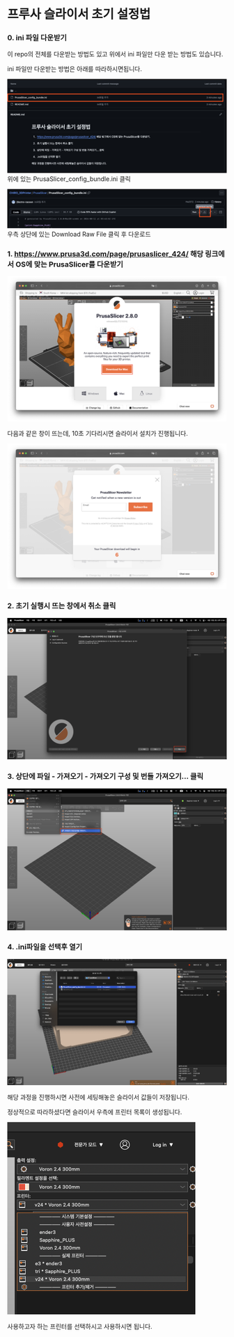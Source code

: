 # 프루사 슬라이서 초기 설정법

### 0. ini 파일 다운받기

이 repo의 전체를 다운받는 방법도 있고 위에서 ini 파일만 다운 받는 방법도 있습니다.

ini 파일만 다운받는 방법은 아래를 따라하시면됩니다. 

![깃허브 파일선택 이미지](images/000.png)
위에 있는 PrusaSlicer_config_bundle.ini 클릭

![깃허브 파일다운로드 이미지](images/001.png)
우측 상단에 있는 Download Raw File 클릭 후 다운로드

### 1. https://www.prusa3d.com/page/prusaslicer_424/ 해당 링크에서 OS에 맞는 PrusaSlicer를 다운받기

![프루사슬라이서 다운로드 홈페이지](images/002.png)

다음과 같은 창이 뜨는데, 10초 기다리시면 슬라이서 설치가 진행됩니다.

![프루사슬라이서 후원 대기](images/003.png)

### 2. 초기 실행시 뜨는 창에서 취소 클릭

![기본 프린터 설정 취소](images/004.png)

### 3. 상단에 파일 - 가져오기 - 가져오기 구성 및 번들 가져오기... 클릭

![번들 가져오기](images/005.png)

### 4. .ini파일을 선택후 열기

![번들 가져오기](images/006_re.png)

해당 과정을 진행하시면 사전에 세팅해놓은 슬라이서 값들이 저장됩니다.

정상적으로 따라하셨다면 슬라이서 우측에 프린터 목록이 생성됩니다. 

![프린터 목록](images/007.png)

사용하고자 하는 프린터를 선택하시고 사용하시면 됩니다.